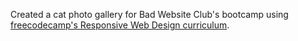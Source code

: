 Created a cat photo gallery for Bad Website Club's bootcamp using [freecodecamp's Responsive Web Design curriculum](https://www.freecodecamp.org/learn/2022/responsive-web-design/learn-css-flexbox-by-building-a-photo-gallery/step-1).
